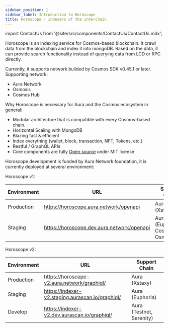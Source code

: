 ```yaml
---
sidebar_position: 1
sidebar_label: Introduction to Horoscope
title: Horoscope - indexers of the interchain
---
```


import ContactUs from '@site/src/components/ContactUs/ContactUs.mdx';

Horoscope is an indexing service for Cosmos-based blockchain. It crawl data from the blockchain and index it into mongoDB. Based on the data, it can provide search functionality instead of querying data from LCD or RPC directly.

Currently, it supports network builded by Cosmos SDK v0.45.1 or later. Supporting network:

- Aura Network
- Osmosis
- Cosmos Hub

Why Horoscope is necessary for Aura and the Cosmos ecosystem in general:

- Modular architecture that is compatible with every Cosmos-based chain.
- Horizontal Scaling with MongoDB
- Blazing fast & efficient
- Index everything (wallet, block, transaction, NFT, Tokens, etc.)
- Restful / GraphQL APIs
- Core components are fully [Open source](https://github.com/aura-nw/horoscope) under MIT license

Horoscope development is funded by Aura Network foundation, it is currently deployed at several environment:  

Horoscope v1:    

| Environment | URL                                        | Support Chain                       |
| ----------- | ------------------------------------------ | ----------------------------------- |
| Production  | https://horoscope.aura.network/openapi     | Aura (Xstaxy)                       |
| Staging     | https://horoscope.dev.aura.network/openapi | Aura (Euphoria), CosmosHub, Osmosis |
  
Horoscope v2:  

| Environment | URL                                              | Support Chain            |
| ----------- | ------------------------------------------------ | ------------------------ |
| Production  | https://horoscope-v2.aura.network/graphiql/      | Aura (Xstaxy)            |
| Staging     | https://indexer-v2.staging.aurascan.io/graphiql/ | Aura (Euphoria)          |
| Develop     | https://indexer-v2.dev.aurascan.io/graphiql/     | Aura (Testnet, Serenity) |
<ContactUs />
